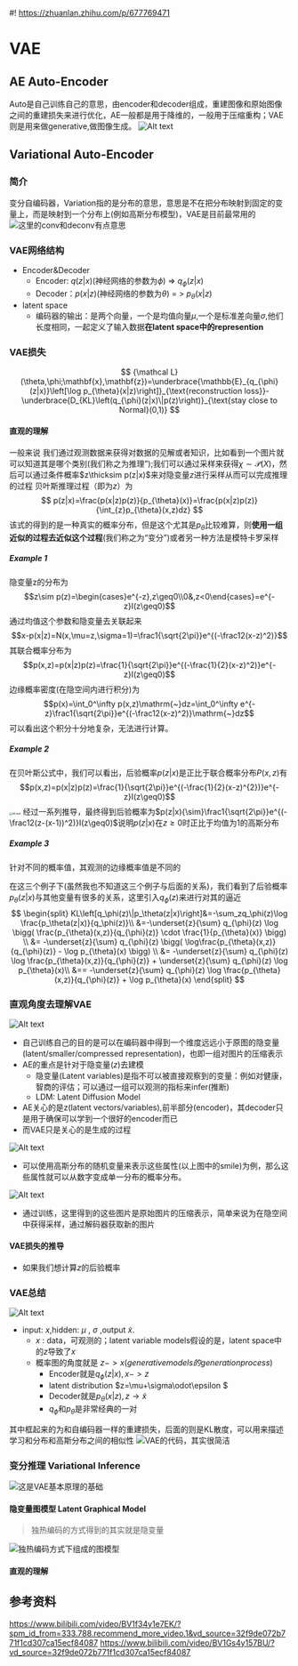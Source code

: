 #! https://zhuanlan.zhihu.com/p/677769471
# VAE
## AE Auto-Encoder
Auto是自己训练自己的意思，由encoder和decoder组成，重建图像和原始图像之间的重建损失来进行优化，AE一般都是用于降维的，一般用于压缩重构；VAE则是用来做generative,做图像生成。
![Alt text](/images/blog/Blog2/image-9.png)

## Variational Auto-Encoder
### 简介
变分自编码器，Variation指的是分布的意思，意思是不在把分布映射到固定的变量上，而是映射到一个分布上(例如高斯分布模型)，VAE是目前最常用的
![这里的conv和deconv有点意思](/images/blog/Blog2/image-10.png)

### VAE网络结构
* Encoder&Decoder
    * Encoder:   $q(z|x)$(神经网络的参数为$\phi$) => $q_{\phi}(z|x)$
    * Decoder：$p(x|z)$(神经网络的参数为$\theta$) = > $p_{\theta}(x|z)$
* latent space
    * 编码器的输出：是两个向量，一个是均值向量$\mu$,一个是标准差向量$\sigma$,他们长度相同，一起定义了输入数据**在latent space中的represention**
### VAE损失
$$
{\mathcal L}(\theta,\phi;\mathbf{x},\mathbf{z})=\underbrace{\mathbb{E}_{q_{\phi}(z|x)}\left[\log p_{\theta}(x|z)\right]}_{\text{reconstruction loss}}-\underbrace{D_{KL}\left(q_{\phi}(z|x)\|p(z)\right)}_{\text{stay close to Normal}(0,1)}
$$

#### 直观的理解
一般来说 我们通过观测数据来获得对数据的见解或者知识，比如看到一个图片就可以知道其是哪个类别(我们称之为推理”);我们可以通过采样来获得$\chi\sim\mathcal{P}(X)$，然后可以通过条件概率$z\thicksim p(z|x)$来对隐变量$z$进行采样从而可以完成推理的过程
贝叶斯推理过程（即为$z$）为
$$
p(z|x)=\frac{p(x|z)p(z)}{p_{\theta}(x)}=\frac{p(x|z)p(z)}{\int_{z}p_{\theta}(x,z)dz}
$$
该式的得到的是一种真实的概率分布，但是这个尤其是$p_{\theta}$比较难算，则**使用一组近似的过程去近似这个过程**(我们称之为“变分”)或者另一种方法是模特卡罗采样

##### Example 1

隐变量z的分布为
$$z\sim p(z)=\begin{cases}e^{-z},z\geq0\\0&,z<0\end{cases}=e^{-z}I(z\geq0)$$
通过均值这个参数和隐变量去关联起来
$$x-p(x|z)=N(x,\mu=z,\sigma=1)=\frac1{\sqrt{2\pi}}e^{(-\frac12(x-z)^2)}$$
其联合概率分布为
$$p(x,z)=p(x|z)p(z)=\frac{1}{\sqrt{2\pi}}e^{(-\frac{1}{2}(x-z)^2)}e^{-z}I(z\geq0)$$
边缘概率密度(在隐空间内进行积分)为
$$p(x)=\int_0^\infty p(x,z)\mathrm{~}dz=\int_0^\infty e^{-z}\frac1{\sqrt{2\pi}}e^{(-\frac12(x-z)^2)}\mathrm{~}dz$$
可以看出这个积分十分地复杂，无法进行计算。

##### Example 2
在贝叶斯公式中，我们可以看出，后验概率$p(z|x)$是正比于联合概率分布$P(x,z)$有
$$p(x,z)=p(x|z)p(z)=\frac{1}{\sqrt{2\pi}}e^{(-\frac{1}{2}(x-z)^{2})}e^{-z}I(z\geq0)$$
<img src="/images/blog/Blog2/image-8.png" alt="Alt text" style="zoom: 33%;" />
经过一系列推导，最终得到后验概率为$p(z|x){\sim}\frac1{\sqrt{2\pi}}e^{(-\frac12(z-(x-1))^2)}I(z\geq0)$说明$p(z|x)$在$z\geq0$时正比于均值为1的高斯分布

##### Example 3
针对不同的概率值，其观测的边缘概率值是不同的

在这三个例子下(虽然我也不知道这三个例子与后面的关系)，我们看到了后验概率$p_{\theta}(z|x)$与其他变量有很多的关系，这里引入$q_{\phi}(z)$来进行对其的逼近
$$
\begin{split}
KL\left[q_\phi(z)\|p_\theta(z|x)\right]&=-\sum_zq_\phi(z)\log \frac{p_\theta(z|x)}{q_\phi(z)}\\
&=-\underset{z}{\sum} q_{\phi}(z) \log \bigg( \frac{p_{\theta}(x,z)}{q_{\phi}(z)} \cdot \frac{1}{p_{\theta}(x)} \bigg) \\
&= -\underset{z}{\sum} q_{\phi}(z) \bigg( \log\frac{p_{\theta}(x,z)}{q_{\phi}(z)} - \log p_{\theta}(x) \bigg) \\
&= -\underset{z}{\sum} q_{\phi}(z) \log \frac{p_{\theta}(x,z)}{q_{\phi}(z)} + \underset{z}{\sum} q_{\phi}(z) \log p_{\theta}(x)\\
&==
-\underset{z}{\sum} q_{\phi}(z) \log \frac{p_{\theta}(x,z)}{q_{\phi}(z)} + \log p_{\theta}(x)
\end{split}
$$


### 直观角度去理解VAE
![Alt text](/images/blog/Blog2/image-3.png)
* 自己训练自己的目的是可以在编码器中得到一个维度远远小于原图的隐变量(latent/smaller/compressed representation)，也即一组对图片的压缩表示
* AE的重点是针对于隐变量$(z)$去建模
    * 隐变量(Latent variables)是指不可以被直接观察到的变量：例如对健康，智商的评估；可以通过一组可以观测的指标来infer(推断)
    * LDM: Latent Diffusion Model
* AE关心的是z(latent vectors/variables),前半部分(encoder)，其decoder只是用于确保可以学到一个很好的encoder而已
* 而VAE只是关心的是生成的过程




![Alt text](/images/blog/Blog2/image-4.png)

* 可以使用高斯分布的随机变量来表示这些属性(以上图中的smile)为例，那么这些属性就可以从数字变成单一分布的概率分布。

![Alt text](/images/blog/Blog2/image-5.png)
* 通过训练，这里得到的这些图片是原始图片的压缩表示，简单来说为在隐空间中获得采样，通过解码器获取新的图片
#### VAE损失的推导
* 如果我们想计算$z$的后验概率

### VAE总结

![Alt text](/images/blog/Blog2/image-2.png)
* input: $x$,hidden: $\mu$ , $\sigma$ ,output $\tilde{x}$.
    * $x$ : data，可观测的；latent variable models假设的是，latent space中的$z$导致了$x$
    * 概率图的角度就是 $z->x(generative models的generation process)$
        * Encoder就是$q_{\phi}(z|x),x->z$
        * latent distribution  $z=\mu+\sigma\odot\epsilon $
        * Decoder就是$p_{\theta}(x|z),z\rightarrow{\tilde{x}}$
        * $q_{\phi}$和$p_{\theta}$是非常经典的一对

其中框起来的为和自编码器一样的重建损失，后面的则是KL散度，可以用来描述学习和分布和高斯分布之间的相似性
![VAE的代码，其实很简洁](/images/blog/Blog2/image-1.png)


### 变分推理 Variational Inference
![这是VAE基本原理的基础](/images/blog/Blog2/image-6.png)
#### 隐变量图模型 Latent Graphical Model
> 独热编码的方式得到的其实就是隐变量

![独热编码方式下组成的图模型](/images/blog/Blog2/image-7.png)
#### 直观的理解



## 参考资料
<https://www.bilibili.com/video/BV1f34y1e7EK/?spm_id_from=333.788.recommend_more_video.1&vd_source=32f9de072b771f1cd307ca15ecf84087>
<https://www.bilibili.com/video/BV1Gs4y157BU/?vd_source=32f9de072b771f1cd307ca15ecf84087>